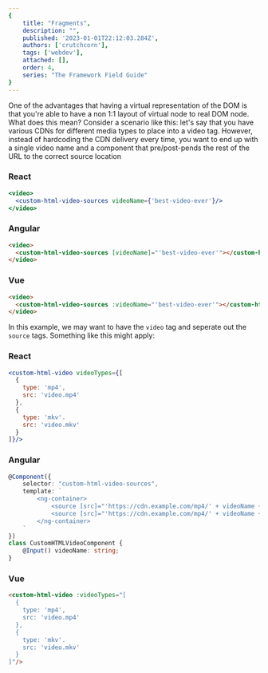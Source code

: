 ```yaml
---
{
    title: "Fragments",
    description: "",
    published: '2023-01-01T22:12:03.284Z',
    authors: ['crutchcorn'],
    tags: ['webdev'],
    attached: [],
    order: 4,
    series: "The Framework Field Guide"
}
---
```


One of the advantages that having a virtual representation of the DOM is that you're able to have a non 1:1 layout of virtual node to real DOM node. What does this mean? Consider a scenario like this: let's say that you have various CDNs for different media types to place into a video tag. However, instead of hardcoding the CDN delivery every time, you want to end up with a single video name and a component that pre/post-pends the rest of the URL to the correct source location

<!-- tabs:start -->

### React

```jsx
<video>
  <custom-html-video-sources videoName={'best-video-ever'}/>
</video>
```

### Angular
```html
<video>
  <custom-html-video-sources [videoName]="'best-video-ever'"></custom-html-video-sources>
</video>
```

### Vue
```html
<video>
  <custom-html-video-sources :videoName="'best-video-ever'"></custom-html-video-sources>
</video>
```

<!-- tabs:end -->



In this example, we may want to have the `video` tag and seperate out the `source` tags. Something like this might apply:



<!-- tabs:start -->

### React

```jsx
<custom-html-video videoTypes={[
  {
  	type: 'mp4',
  	src: 'video.mp4'
  },
  {
  	type: 'mkv'.
  	src: 'video.mkv'
  }
]}/>
```

### Angular

```typescript
@Component({
	selector: "custom-html-video-sources",
	template: `
		<ng-container>
			<source [src]="'https://cdn.example.com/mp4/' + videoName + '.mp4'"/>
			<source [src]="'https://cdn.example.com/mp4/' + videoName + '.mp4'"/>
		</ng-container>
	`
})
class CustomHTMLVideoComponent {
	@Input() videoName: string;
}
```

### Vue

```html
<custom-html-video :videoTypes="[
  {
  	type: 'mp4',
  	src: 'video.mp4'
  },
  {
  	type: 'mkv'.
  	src: 'video.mkv'
  }
]"/>
```

<!-- tabs:end -->

